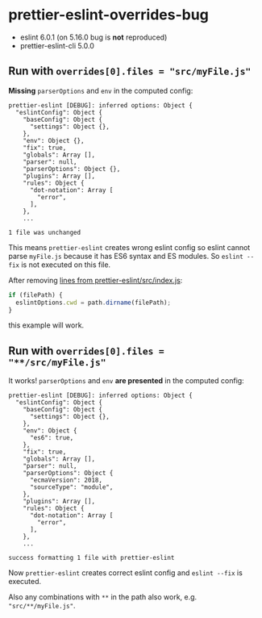 # prettier-eslint-overrides-bug

- eslint 6.0.1 (on 5.16.0 bug is **not** reproduced)
- prettier-eslint-cli 5.0.0

## Run with `overrides[0].files = "src/myFile.js"`

**Missing** `parserOptions` and `env` in the computed config:

```
prettier-eslint [DEBUG]: inferred options: Object {
  "eslintConfig": Object {
    "baseConfig": Object {
      "settings": Object {},
    },
    "env": Object {},
    "fix": true,
    "globals": Array [],
    "parser": null,
    "parserOptions": Object {},
    "plugins": Array [],
    "rules": Object {
      "dot-notation": Array [
        "error",
      ],
    },
    ...

1 file was unchanged
```

This means `prettier-eslint` creates wrong eslint config so eslint cannot parse `myFile.js` because it has ES6 syntax and ES modules. So `eslint --fix` is not executed on this file.

After removing [lines from prettier-eslint/src/index.js](https://github.com/prettier/prettier-eslint/blob/c87b69b769c59bcea0d96c87dddb6a4925085d8a/src/index.js#L226):

```js
if (filePath) {
  eslintOptions.cwd = path.dirname(filePath);
}
```

this example will work.

## Run with `overrides[0].files = "**/src/myFile.js"`

It works! `parserOptions` and `env` **are presented** in the computed config:

```
prettier-eslint [DEBUG]: inferred options: Object {
  "eslintConfig": Object {
    "baseConfig": Object {
      "settings": Object {},
    },
    "env": Object {
      "es6": true,
    },
    "fix": true,
    "globals": Array [],
    "parser": null,
    "parserOptions": Object {
      "ecmaVersion": 2018,
      "sourceType": "module",
    },
    "plugins": Array [],
    "rules": Object {
      "dot-notation": Array [
        "error",
      ],
    },
    ...

success formatting 1 file with prettier-eslint
```

Now `prettier-eslint` creates correct eslint config and `eslint --fix` is executed.

Also any combinations with `**` in the path also work, e.g. `"src/**/myFile.js"`.
